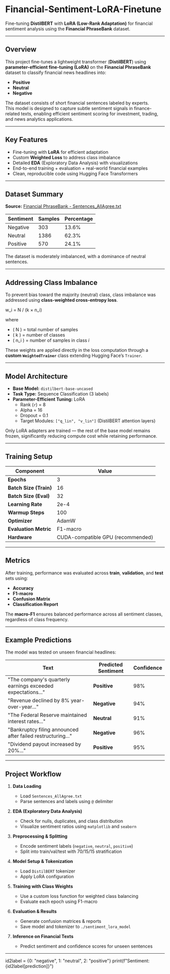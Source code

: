 # Financial-Sentiment-LoRA-Finetune

Fine-tuning **DistilBERT** with **LoRA (Low-Rank Adaptation)** for financial sentiment analysis using the **Financial PhraseBank** dataset.

---

##  Overview  
This project fine-tunes a lightweight transformer (**DistilBERT**) using **parameter-efficient fine-tuning (LoRA)** on the **Financial PhraseBank** dataset to classify financial news headlines into:
- **Positive**
- **Neutral**
- **Negative**

The dataset consists of short financial sentences labeled by experts.  
This model is designed to capture subtle sentiment signals in finance-related texts, enabling efficient sentiment scoring for investment, trading, and news analytics applications.

---

##  Key Features  
- Fine-tuning with **LoRA** for efficient adaptation  
- Custom **Weighted Loss** to address class imbalance  
- Detailed **EDA** (Exploratory Data Analysis) with visualizations  
- End-to-end training + evaluation + real-world financial examples  
- Clean, reproducible code using Hugging Face Transformers  

---

## Dataset Summary  
**Source:** [Financial PhraseBank - Sentences_AllAgree.txt](https://huggingface.co/datasets/hadyelsahar/financial_phrasebank)

| Sentiment | Samples | Percentage |
|------------|----------|-------------|
| Negative   | 303      | 13.6%       |
| Neutral    | 1386     | 62.3%       |
| Positive   | 570      | 24.1%       |

The dataset is moderately imbalanced, with a dominance of neutral sentences.

---

## Addressing Class Imbalance  
To prevent bias toward the majority (neutral) class, class imbalance was addressed using **class-weighted cross-entropy loss**.

w_i = N / (k × n_i)

where  
- \( N \) = total number of samples  
- \( k \) = number of classes  
- \( n_i \) = number of samples in class *i*

These weights are applied directly in the loss computation through a **custom `WeightedTrainer`** class extending Hugging Face’s `Trainer`.

---

##  Model Architecture  
- **Base Model:** `distilbert-base-uncased`  
- **Task Type:** Sequence Classification (3 labels)  
- **Parameter-Efficient Tuning:** LoRA  
  - Rank (`r`) = 8  
  - Alpha = 16  
  - Dropout = 0.1  
  - Target Modules: `["q_lin", "v_lin"]` (DistilBERT attention layers)

Only LoRA adapters are trained — the rest of the base model remains frozen, significantly reducing compute cost while retaining performance.

---

## Training Setup

| Component | Value |
|------------|--------|
| **Epochs** | 3 |
| **Batch Size (Train)** | 16 |
| **Batch Size (Eval)** | 32 |
| **Learning Rate** | 2e-4 |
| **Warmup Steps** | 100 |
| **Optimizer** | AdamW |
| **Evaluation Metric** | F1-macro |
| **Hardware** | CUDA-compatible GPU (recommended) |

---

## Metrics
After training, performance was evaluated across **train**, **validation**, and **test** sets using:
- **Accuracy**
- **F1-macro**
- **Confusion Matrix**
- **Classification Report**

The **macro-F1** ensures balanced performance across all sentiment classes, regardless of class frequency.

---

## Example Predictions
The model was tested on unseen financial headlines:

| Text | Predicted Sentiment | Confidence |
|------|----------------------|-------------|
| "The company's quarterly earnings exceeded expectations..." | **Positive** | 98% |
| "Revenue declined by 8% year-over-year..." | **Negative** | 94% |
| "The Federal Reserve maintained interest rates..." | **Neutral** | 91% |
| "Bankruptcy filing announced after failed restructuring..." | **Negative** | 96% |
| "Dividend payout increased by 20%..." | **Positive** | 95% |

---

##  Project Workflow

1. **Data Loading**  
   - Load `Sentences_AllAgree.txt`  
   - Parse sentences and labels using `@` delimiter  

2. **EDA (Exploratory Data Analysis)**  
   - Check for nulls, duplicates, and class distribution  
   - Visualize sentiment ratios using `matplotlib` and `seaborn`

3. **Preprocessing & Splitting**  
   - Encode sentiment labels (`negative`, `neutral`, `positive`)  
   - Split into train/val/test with 70/15/15 stratification  

4. **Model Setup & Tokenization**  
   - Load `DistilBERT` tokenizer  
   - Apply LoRA configuration  

5. **Training with Class Weights**  
   - Use a custom loss function for weighted class balancing  
   - Evaluate each epoch using F1-macro  

6. **Evaluation & Results**  
   - Generate confusion matrices & reports  
   - Save model and tokenizer to `./sentiment_lora_model`  

7. **Inference on Financial Texts**  
   - Predict sentiment and confidence scores for unseen sentences  

---
id2label = {0: "negative", 1: "neutral", 2: "positive"}
print(f"Sentiment: {id2label[prediction]}")
